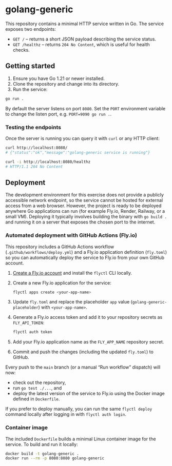 # golang-generic

This repository contains a minimal HTTP service written in Go. The service exposes two endpoints:

- `GET /` – returns a short JSON payload describing the service status.
- `GET /healthz` – returns `204 No Content`, which is useful for health checks.

## Getting started

1. Ensure you have Go 1.21 or newer installed.
2. Clone the repository and change into its directory.
3. Run the service:

```bash
go run .
```

By default the server listens on port `8080`. Set the `PORT` environment variable to change the listen port, e.g. `PORT=9090 go run .`.

### Testing the endpoints

Once the server is running you can query it with `curl` or any HTTP client:

```bash
curl http://localhost:8080/
# {"status":"ok","message":"golang-generic service is running"}

curl -i http://localhost:8080/healthz
# HTTP/1.1 204 No Content
```

## Deployment

The development environment for this exercise does not provide a publicly accessible network endpoint, so the service cannot be hosted for external access from a web browser. However, the project is ready to be deployed anywhere Go applications can run (for example Fly.io, Render, Railway, or a small VM). Deploying it typically involves building the binary with `go build .` and running it on a server that exposes the chosen port to the internet.

### Automated deployment with GitHub Actions (Fly.io)

This repository includes a GitHub Actions workflow (`.github/workflows/deploy.yml`) and a Fly.io application definition (`fly.toml`) so you can automatically deploy the service to Fly.io from your own GitHub account.

1. [Create a Fly.io account](https://fly.io) and install the `flyctl` CLI locally.
2. Create a new Fly.io application for the service:

   ```bash
   flyctl apps create <your-app-name>
   ```

3. Update `fly.toml` and replace the placeholder `app` value (`golang-generic-placeholder`) with `<your-app-name>`.
4. Generate a Fly.io access token and add it to your repository secrets as `FLY_API_TOKEN`:

   ```bash
   flyctl auth token
   ```

5. Add your Fly.io application name as the `FLY_APP_NAME` repository secret.
6. Commit and push the changes (including the updated `fly.toml`) to GitHub.

Every push to the `main` branch (or a manual “Run workflow” dispatch) will now:

- check out the repository,
- run `go test ./...`, and
- deploy the latest version of the service to Fly.io using the Docker image defined in `Dockerfile`.

If you prefer to deploy manually, you can run the same `flyctl deploy` command locally after logging in with `flyctl auth login`.

### Container image

The included `Dockerfile` builds a minimal Linux container image for the service. To build and run it locally:

```bash
docker build -t golang-generic .
docker run --rm -p 8080:8080 golang-generic
```
